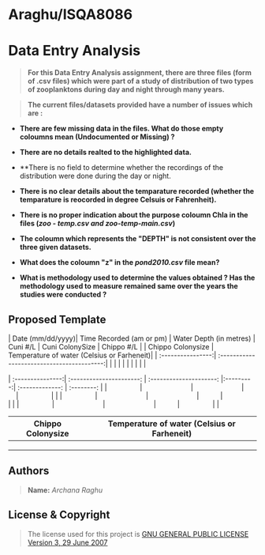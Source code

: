 # Araghu/ISQA8086

# Data Entry Analysis

> **For this Data Entry Analysis assignment, there are three files (form of .csv files) which were part of a study of distribution of two types of zooplanktons during day and night through many years.**

> **The current files/datasets provided have a number of issues which are :**

  * **There are few missing data in the files. What do those empty coloumns mean (Undocumented or Missing) ?**
  
  * **There are no details realted to the highlighted data.**
  
  * **There is no field to determine whether the recordings of the distribution were done during the day or night.
  
  * **There is no clear details about the temparature recorded (whether the temparature is reocorded in degree Celsuis or   Fahrenheit).**
  
  * **There is no proper indication about the purpose coloumn Chla in the files (_zoo - temp.csv and zoo-temp-main.csv_)**
  
  * **The coloumn which represents the "DEPTH" is not consistent over the three given datasets.**
  
  * **What does the coloumn "z" in the _pond2010.csv_ file mean?**
  
  * **What is methodology used to determine the values obtained ? Has the methodology used to measure remained same over the years the studies were conducted ?**
  
## Proposed Template

| Date (mm/dd/yyyy)| Time Recorded (am or pm) | Water Depth (in metres) | Cuni #/L  | Cuni ColonySize | Chippo #/L | | Chippo Colonysize | Temperature of water (Celsius or Farheneit)|
| :----------------:| :-----------------------------------------:|
|                   |                                            |
|                   |                                            |
|                   |                                            |

| :---------------:| :----------------------: | :---------------------: |:---------:| :-------------: | :--------: | 
|                  |                          |                         |           |                 |            |
|                  |                          |                         |           |                 |            |
|                  |                          |                         |           |                 |            |

| Chippo Colonysize | Temperature of water (Celsius or Farheneit)|
| :----------------:| :-----------------------------------------:|
|                   |                                            |
|                   |                                            |
|                   |                                            |

## **Authors**

> **Name:** _Archana Raghu_

## **License & Copyright**

> The license used for this project is [GNU GENERAL PUBLIC LICENSE Version 3, 29 June 2007](https://github.com/ArchanaRaghu512/Araghu8086/blob/master/LICENSE)



